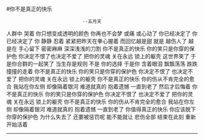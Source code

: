 ﻿#你不是真正的快乐

                                --五月天
人群中 哭着
你只想变成透明的颜色
你再也不会梦
或痛 或心动了
你已经决定了 你已经决定了
你 静静
忍着 紧紧把昨天在拳心握着
而回忆越是甜
就是 越伤人了
越是在 手心留下
密密麻麻 深深浅浅的刀割
你不是真正的快乐
你的笑只是你穿的保护色
你决定不恨了也决定不爱了
把你的灵魂 关在永远
锁上的躯壳
这世界笑了
于是你合群的一起笑了
当生存是规则
不是 你的选择
于是你 含着眼泪
飘飘荡荡 跌跌撞撞的走着
你不是真正的快乐
你的笑只是你穿的保护色
你决定不恨了 也决定不爱了
把你的灵魂
关在永远 锁上的躯壳
你不是真正的快乐
你的伤从不肯完全的愈合
我站在你左侧 却像隔着银河
难道就真的 抱着遗憾
一直到老了
然后才后悔着
你不是真正的快乐
你的笑只是你穿的保护色
你决定不恨了 也决定不爱了
把你的灵魂
关在永远 锁上的躯壳
你不是真正的快乐
你的伤从不肯完全的愈合
我站在你左侧 却像隔着银河
难道就真的 抱着遗憾
一直到老了
你值得真正的快乐
你应该脱下你穿的保护色
为什么失去了 还要被惩罚呢
能不能就让 悲伤全部
结束在此刻
重新开始活着

---






